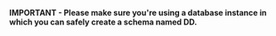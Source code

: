 **IMPORTANT - Please make sure you're using a database instance in which you can safely create a schema named DD.**
